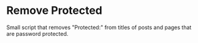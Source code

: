 # Remove Protected

Small script that removes "Protected:" from titles of posts and pages that are password protected.

